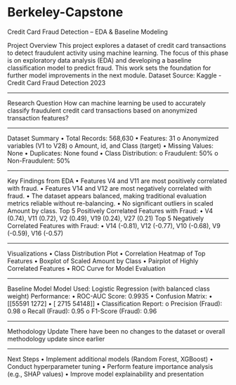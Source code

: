 # Berkeley-Capstone

Credit Card Fraud Detection – EDA & Baseline Modeling

Project Overview
This project explores a dataset of credit card transactions to detect fraudulent activity using machine learning. The focus of this phase is on exploratory data analysis (EDA) and developing a baseline classification model to predict fraud. This work sets the foundation for further model improvements in the next module.
Dataset Source: Kaggle - Credit Card Fraud Detection 2023

________________________________________
Research Question
How can machine learning be used to accurately classify fraudulent credit card transactions based on anonymized transaction features?
________________________________________
Dataset Summary
•	Total Records: 568,630
•	Features: 31
o	Anonymized variables (V1 to V28)
o	Amount, id, and Class (target)
•	Missing Values: None
•	Duplicates: None found
•	Class Distribution:
o	Fraudulent: 50%
o	Non-Fraudulent: 50%
________________________________________
Key Findings from EDA
•	Features V4 and V11 are most positively correlated with fraud.
•	Features V14 and V12 are most negatively correlated with fraud.
•	The dataset appears balanced, making traditional evaluation metrics reliable without re-balancing.
•	No significant outliers in scaled Amount by class.
Top 5 Positively Correlated Features with Fraud:
•	V4 (0.74), V11 (0.72), V2 (0.49), V19 (0.24), V27 (0.21)
Top 5 Negatively Correlated Features with Fraud:
•	V14 (-0.81), V12 (-0.77), V10 (-0.68), V9 (-0.59), V16 (-0.57)
________________________________________
Visualizations
•	Class Distribution Plot
•	Correlation Heatmap of Top Features
•	Boxplot of Scaled Amount by Class
•	Pairplot of Highly Correlated Features
•	ROC Curve for Model Evaluation
________________________________________
Baseline Model
Model Used: Logistic Regression (with balanced class weight)
Performance:
•	ROC-AUC Score: 0.9935
•	Confusion Matrix:
•	[[55591  1272]
•	 [ 2715 54148]]
•	Classification Report:
o	Precision (Fraud): 0.98
o	Recall (Fraud): 0.95
o	F1-Score (Fraud): 0.96
________________________________________
Methodology Update
There have been no changes to the dataset or overall methodology update since earlier

________________________________________
Next Steps
•	Implement additional models (Random Forest, XGBoost)
•	Conduct hyperparameter tuning
•	Perform feature importance analysis (e.g., SHAP values)
•	Improve model explainability and presentation


